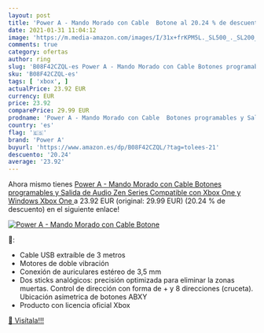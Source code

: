 ```yaml
---
layout: post
title: 'Power A - Mando Morado con Cable  Botone al 20.24 % de descuento'
date: 2021-01-31 11:04:12
image: 'https://m.media-amazon.com/images/I/31x+frKPM5L._SL500_._SL200_.jpg'
comments: true
category: ofertas
author: ring
slug: 'B08F42CZQL-es Power A - Mando Morado con Cable Botones programables y...'
sku: 'B08F42CZQL-es'
tags: [ 'xbox', ]
actualPrice: 23.92 EUR
currency: EUR
price: 23.92
comparePrice: 29.99 EUR
prodname: 'Power A - Mando Morado con Cable  Botones programables y Salida de Audio Zen Series Compatible con Xbox One y Windows  Xbox One '
country: 'es'
flag: '🇪🇸'
brand: 'Power A'
buyurl: 'https://www.amazon.es/dp/B08F42CZQL/?tag=tolees-21'
descuento: '20.24'
average: '23.92'
---
```


Ahora mismo tienes [Power A - Mando Morado con Cable  Botones programables y Salida de Audio Zen Series Compatible con Xbox One y Windows  Xbox One ](https://www.amazon.es/dp/B08F42CZQL/?tag=tolees-21) a 23.92 EUR (original: 29.99 EUR) (20.24 %  de descuento) en el siguiente enlace!

[![Power A - Mando Morado con Cable  Botone](https://m.media-amazon.com/images/I/31x+frKPM5L._SL500_._SL200_.jpg)](https://www.amazon.es/dp/B08F42CZQL/?tag=tolees-21)

🔎:

- Cable USB extraíble de 3 metros
- Motores de doble vibración
- Conexión de auriculares estéreo de 3,5 mm
- Dos sticks analógicos: precisión optimizada para eliminar la zonas muertas. Control de dirección con forma de + y 8 direcciones (cruceta). Ubicación asimetrica de botones ABXY
- Producto con licencia oficial Xbox

[🛒 Visítala!!!](https://www.amazon.es/dp/B08F42CZQL/?tag=tolees-21)
